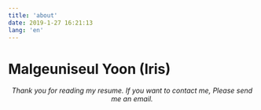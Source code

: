 ```yaml
---
title: 'about'
date: 2019-1-27 16:21:13
lang: 'en'
---
```


# Malgeuniseul Yoon (Iris)

<div align="center">

_Thank you for reading my resume. If you want to contact me, Please send me an email._

</div>
